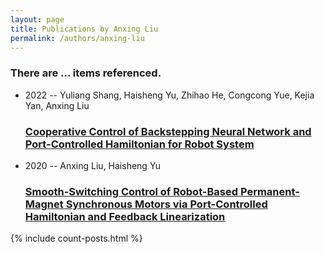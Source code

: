 ```yaml
---
layout: page
title: Publications by Anxing Liu
permalink: /authors/anxing-liu
---
```


<h3 id="number-posts">There are ... items referenced.</h3>
<ul class="post-list">
<li><span class='post-meta'>2022 -- Yuliang Shang, Haisheng Yu, Zhihao He, Congcong Yue, Kejia Yan, Anxing Liu</span><h3><a class='post-link' href="{{ site.baseurl }}/cooperative-control-of-backstepping-neural-network-and-port-controlled-hamiltonian-for-robot-system">Cooperative Control of Backstepping Neural Network and Port-Controlled Hamiltonian for Robot System</a></h3></li>
<li><span class='post-meta'>2020 -- Anxing Liu, Haisheng Yu</span><h3><a class='post-link' href="{{ site.baseurl }}/smooth-switching-control-of-robot-based-permanent-magnet-synchronous-motors-via-port-controlled-hamiltonian-and-feedback-linearization">Smooth-Switching Control of Robot-Based Permanent-Magnet Synchronous Motors via Port-Controlled Hamiltonian and Feedback Linearization</a></h3></li>

</ul>
{% include count-posts.html %}
